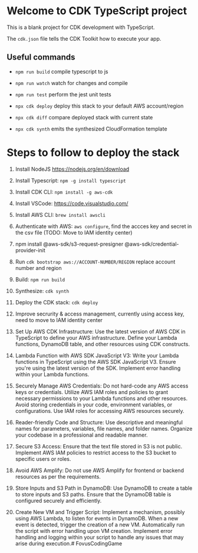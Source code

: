 # Welcome to CDK TypeScript project

This is a blank project for CDK development with TypeScript.

The `cdk.json` file tells the CDK Toolkit how to execute your app.

## Useful commands

* `npm run build`   compile typescript to js
* `npm run watch`   watch for changes and compile
* `npm run test`    perform the jest unit tests

* `npx cdk deploy`  deploy this stack to your default AWS account/region
* `npx cdk diff`    compare deployed stack with current state
* `npx cdk synth`   emits the synthesized CloudFormation template


# Steps to follow to deploy the stack
1. Install NodeJS https://nodejs.org/en/download
2. Install Typescript: `npm -g install typescript`
3. Install CDK CLI: `npm install -g aws-cdk`
4. Install VSCode: https://code.visualstudio.com/
5. Install AWS CLI: `brew install awscli`
6. Authenticate with AWS: `aws configure`, find the accces key and secret in the csv file (TODO: Move to IAM identity center)
7. npm install @aws-sdk/s3-request-presigner @aws-sdk/credential-provider-init
8. Run `cdk bootstrap aws://ACCOUNT-NUMBER/REGION` replace account number and region
9. Build: `npm run build`
10. Synthesize: `cdk synth`
11. Deploy the CDK stack: `cdk deploy`

1. Improve secrurity & access management, currently using access key, need to move to IAM identity center


1. Set Up AWS CDK Infrastructure:
Use the latest version of AWS CDK in TypeScript to define your AWS infrastructure.
Define your Lambda functions, DynamoDB table, and other resources using CDK constructs.

2. Lambda Function with AWS SDK JavaScript V3:
Write your Lambda functions in TypeScript using the AWS SDK JavaScript V3.
Ensure you're using the latest version of the SDK.
Implement error handling within your Lambda functions.

3. Securely Manage AWS Credentials:
Do not hard-code any AWS access keys or credentials.
Utilize AWS IAM roles and policies to grant necessary permissions to your Lambda functions and other resources.
Avoid storing credentials in your code, environment variables, or configurations. Use IAM roles for accessing AWS resources securely.

4. Reader-friendly Code and Structure:
Use descriptive and meaningful names for parameters, variables, file names, and folder names.
Organize your codebase in a professional and readable manner.

5. Secure S3 Access:
Ensure that the text file stored in S3 is not public.
Implement AWS IAM policies to restrict access to the S3 bucket to specific users or roles.

6. Avoid AWS Amplify:
Do not use AWS Amplify for frontend or backend resources as per the requirements.

7. Store Inputs and S3 Path in DynamoDB:
Use DynamoDB to create a table to store inputs and S3 paths.
Ensure that the DynamoDB table is configured securely and efficiently.

8. Create New VM and Trigger Script:
Implement a mechanism, possibly using AWS Lambda, to listen for events in DynamoDB.
When a new event is detected, trigger the creation of a new VM.
Automatically run the script with error handling upon VM creation.
Implement error handling and logging within your script to handle any issues that may arise during execution.# FovusCodingGame
